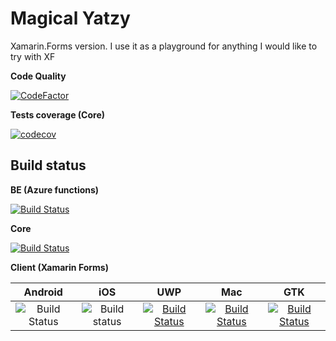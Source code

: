 # Magical Yatzy #

Xamarin.Forms version. I use it as a playground for anything I would like to try with XF

**Code Quality**

[![CodeFactor](https://www.codefactor.io/repository/github/anton-makarevich/magicalyatzyxf/badge)](https://www.codefactor.io/repository/github/anton-makarevich/magicalyatzyxf)

**Tests coverage (Core)**

[![codecov](https://codecov.io/gh/anton-makarevich/MagicalYatzyXF/branch/develop/graph/badge.svg)](https://codecov.io/gh/anton-makarevich/MagicalYatzyXF)

## Build status ##

**BE (Azure functions)**

[![Build Status](https://dev.azure.com/antonmakarevich/Magical%20Yatzy%20XF/_apis/build/status/MagicalYatzy.Azure.Functions?branchName=develop)](https://dev.azure.com/antonmakarevich/Magical%20Yatzy%20XF/_build/latest?definitionId=2&branchName=develop)

**Core**

[![Build Status](https://dev.azure.com/antonmakarevich/Magical%20Yatzy%20XF/_apis/build/status/MagicalYatzy.Core.Tests?branchName=develop)](https://dev.azure.com/antonmakarevich/Magical%20Yatzy%20XF/_build/latest?definitionId=1&branchName=develop)

**Client (Xamarin Forms)**

|Android   |iOS   |UWP   |Mac   |GTK
|:-:|:-:|:-:|:-:|:-:|
|![Build Status](https://build.appcenter.ms/v0.1/apps/f3ea501e-6034-41bc-9bcf-a09f902a2485/branches/develop/badge)   |![Build status](https://build.appcenter.ms/v0.1/apps/b932b5bb-bcd4-4e03-be0b-db4b42878a8a/branches/develop/badge)   |[![Build Status](https://dev.azure.com/antonmakarevich/Magical%20Yatzy%20XF/_apis/build/status/MagicalYatzy.XF.UWP?branchName=develop)](https://dev.azure.com/antonmakarevich/Magical%20Yatzy%20XF/_build/latest?definitionId=4&branchName=develop)   |[![Build Status](https://dev.azure.com/antonmakarevich/Magical%20Yatzy%20XF/_apis/build/status/MagicalYatzy.XF.Mac?branchName=develop)](https://dev.azure.com/antonmakarevich/Magical%20Yatzy%20XF/_build/latest?definitionId=5&branchName=develop)   |[![Build Status](https://dev.azure.com/antonmakarevich/Magical%20Yatzy%20XF/_apis/build/status/MagicalYatzy.XF.GTK?branchName=develop)](https://dev.azure.com/antonmakarevich/Magical%20Yatzy%20XF/_build/latest?definitionId=6&branchName=develop)


